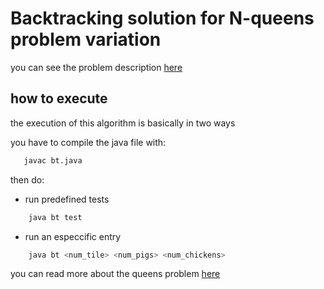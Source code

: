 # Backtracking solution for N-queens problem variation 
you can see the problem description [here](pigs.pdf)

## how to execute
the execution of this algorithm is basically in two ways

you have to compile the java file with:
```bash
   javac bt.java 
```

then do:
- run predefined tests
```bash
    java bt test
```
- run an especcific entry
```bash
    java bt <num_tile> <num_pigs> <num_chickens>
```

you can read more about the queens problem [here](https://en.wikipedia.org/wiki/Eight_queens_puzzle)
